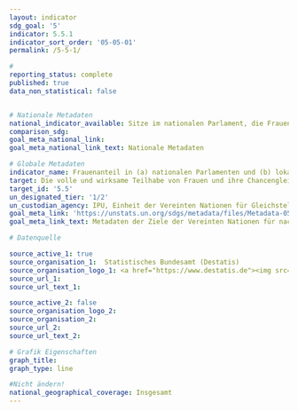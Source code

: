 ```yaml
---
layout: indicator
sdg_goal: '5'
indicator: 5.5.1
indicator_sort_order: '05-05-01'
permalink: /5-5-1/

#
reporting_status: complete
published: true
data_non_statistical: false


# Nationale Metadaten
national_indicator_available: Sitze im nationalen Parlament, die Frauen inne haben <br> Sitze in den Landesparlamenten, die Frauen inne haben
comparison_sdg:
goal_meta_national_link:
goal_meta_national_link_text: Nationale Metadaten

# Globale Metadaten
indicator_name: Frauenanteil in (a) nationalen Parlamenten und (b) lokalen Regierungen
target: Die volle und wirksame Teilhabe von Frauen und ihre Chancengleichheit bei der Übernahme von Führungsrollen auf allen Ebenen der Entscheidungsfindung im politischen, wirtschaftlichen und öffentlichen Leben sicherstellen  
target_id: '5.5'
un_designated_tier: '1/2'
un_custodian_agency: IPU, Einheit der Vereinten Nationen für Gleichstellung und Ermächtigung der Frauen (UN Women)
goal_meta_link: 'https://unstats.un.org/sdgs/metadata/files/Metadata-05-05-01a.pdf'
goal_meta_link_text: Metadaten der Ziele der Vereinten Nationen für nachhaltige Entwicklung

# Datenquelle

source_active_1: true
source_organisation_1:  Statistisches Bundesamt (Destatis)
source_organisation_logo_1: <a href="https://www.destatis.de"><img src="https://g205sdgs.github.io/sdg-indicators/public/logos/destatis.png" alt="Logo Destatis" /></a>
source_url_1:
source_url_text_1:

source_active_2: false
source_organisation_logo_2:
source_organisation_2:
source_url_2:
source_url_text_2:

# Grafik Eigenschaften
graph_title:
graph_type: line

#Nicht ändern!
national_geographical_coverage: Insgesamt
---
```

